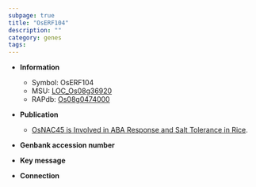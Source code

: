 ```yaml
---
subpage: true
title: "OsERF104"
description: ""
category: genes
tags: 
---
```


* **Information**  
    + Symbol: OsERF104  
    + MSU: [LOC_Os08g36920](http://rice.plantbiology.msu.edu/cgi-bin/ORF_infopage.cgi?orf=LOC_Os08g36920)  
    + RAPdb: [Os08g0474000](http://rapdb.dna.affrc.go.jp/viewer/gbrowse_details/irgsp1?name=Os08g0474000)  

* **Publication**  
    + [OsNAC45 is Involved in ABA Response and Salt Tolerance in Rice](N+Y).

* **Genbank accession number**  

* **Key message**  

* **Connection**  



